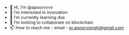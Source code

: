 - 👋 Hi, I’m @apoorvvvv
- 👀 I’m interested in innovation
- 🌱 I’m currently learning dsa
- 💞️ I’m looking to collaborate on blockchain
- 📫 How to reach me - email - er.apoorvsingh@gmail.com

<!---
apoorvvvv/apoorvvvv is a ✨ special ✨ repository because its `README.md` (this file) appears on your GitHub profile.
You can click the Preview link to take a look at your changes.
--->
